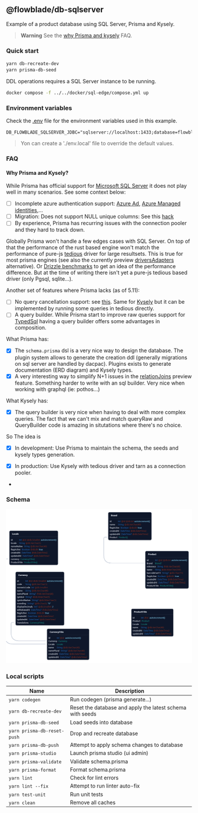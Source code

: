 ## @flowblade/db-sqlserver

Example of a product database using SQL Server, Prisma and Kysely. 

> **Warning** See the [why Prisma and kysely](#why-prisma-and-kysely) FAQ.

### Quick start

```bash
yarn db-recreate-dev
yarn prisma-db-seed
```

DDL operations requires a SQL Server instance to be running.

```bash
docker compose -f ../../docker/sql-edge/compose.yml up
```

### Environment variables

Check the [.env](.env) file for the environment variables used in this example.

```
DB_FLOWBLADE_SQLSERVER_JDBC="sqlserver://localhost:1433;database=flowblade;user=sa;password=FlowbladeSADev123;trustServerCertificate=true;encrypt=false"
```

> Yon can create a './env.local' file to override the default values.

### FAQ

#### Why Prisma and Kysely?

While Prisma has official support for [Microsoft SQL Server](https://www.prisma.io/docs/orm/overview/databases/sql-server) 
it does not play well in many scenarios. See some context below:

- [ ] Incomplete azure authentication support: [Azure Ad](https://github.com/prisma/prisma/issues/12562), [Azure Managed identities](https://github.com/prisma/prisma/issues/13853),...
- [ ] Migration: Does not support NULL unique columns: See this [hack](https://github.com/belgattitude/workshop-node-sql-server/blob/06cc5c93b15971a4db3e95ac631a33f5c4da3a2e/libs/db-sqlserver/src/lib/hacks/fix-sql-server-null-unique-indexes.test.ts)
- [ ] By experience, Prisma has recurring issues with the connection pooler and they hard to track down.

Globally Prisma won't handle a few edges cases with SQL Server. On top of that the performance of the rust based engine
won't match the performance of pure-js [tedious](https://github.com/tediousjs/tedious) driver for large resultsets. This
is true for most prisma engines (see also the currently preview [driversAdapters](https://www.prisma.io/docs/orm/overview/databases/database-drivers) alternative). Or
[Drizzle benchmarks](https://orm.drizzle.team/benchmarks) to get an idea of the performance difference. But at the time of writing there
isn't yet a pure-js tedious based driver (only Pgsql, sqlite...).

Another set of features where Prisma lacks (as of 5.11):

- [ ] No query cancellation support: see [this](https://github.com/prisma/prisma/issues/15594). Same for [Kysely](https://github.com/kysely-org/kysely/issues/783) but
      it can be implemented by running some queries in tedious directly. 
- [ ] A query builder. While Prisma start to improve raw queries support for [TypedSql](https://www.prisma.io/docs/orm/prisma-client/using-raw-sql)
      having a query builder offers some advantages in composition.

What Prisma has:

- [x] The `schema.prisma` dsl is a very nice way to design the database. The plugin system allows
      to generate the creation ddl (generally migrations on sql server are handled by dacpac). Plugins
      exists to generate documentation (ERD diagram) and Kysely types.
- [x] A very interesting way to simplify N+1 issues in the [relationJoins](https://www.prisma.io/docs/orm/prisma-client/queries/relation-queries#when-to-use-which-load-strategy) preview feature.
      Something harder to write with an sql builder. Very nice when working with graphql (ie: pothos...)

What Kysely has:

- [x] The query builder is very nice when having to deal with more complex queries. The fact that
      we can't mix and match queryRaw and QueryBuilder code is amazing in situtations where there's no choice.

So The idea is 

- [x] In development: Use Prisma to maintain the schema, the seeds and kysely types generation.
- [x] In production: Use Kysely with tedious driver and tarn as a connection pooler.




- 

### Schema

![schema.png](docs%2Fimages%2Fschema.png)

### Local scripts

| Name                        | Description                                               |
|-----------------------------|-----------------------------------------------------------|
| `yarn codegen`              | Run codegen (prisma generate...)                          |
| `yarn db-recreate-dev`      | Reset the database and apply the latest schema with seeds |
| `yarn prisma-db-seed`       | Load seeds into database                                  |
| `yarn prisma-db-reset-push` | Drop and recreate database                                |
| `yarn prisma-db-push`       | Attempt to apply schema changes to database               |
| `yarn prisma-studio`        | Launch prisma studio (ui admin)                           |
| `yarn prisma-validate`      | Validate schema.prisma                                    |
| `yarn prisma-format`        | Format schema.prisma                                      |
| `yarn lint`                 | Check for lint errors                                     |
| `yarn lint --fix`           | Attempt to run linter auto-fix                            |
| `yarn test-unit`            | Run unit tests                                            |
| `yarn clean`                | Remove all caches                                         |
